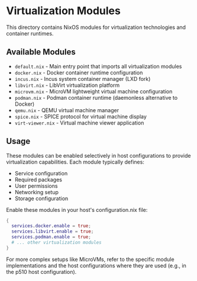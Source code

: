 # Virtualization Modules

This directory contains NixOS modules for virtualization technologies and container runtimes.

## Available Modules

- `default.nix` - Main entry point that imports all virtualization modules
- `docker.nix` - Docker container runtime configuration
- `incus.nix` - Incus system container manager (LXD fork)
- `libvirt.nix` - LibVirt virtualization platform
- `microvm.nix` - MicroVM lightweight virtual machine configuration
- `podman.nix` - Podman container runtime (daemonless alternative to Docker)
- `qemu.nix` - QEMU virtual machine manager
- `spice.nix` - SPICE protocol for virtual machine display
- `virt-viewer.nix` - Virtual machine viewer application

## Usage

These modules can be enabled selectively in host configurations to provide virtualization capabilities. Each module typically defines:

- Service configuration
- Required packages
- User permissions
- Networking setup
- Storage configuration

Enable these modules in your host's configuration.nix file:

```nix
{
  services.docker.enable = true;
  services.libvirt.enable = true;
  services.podman.enable = true;
  # ... other virtualization modules
}
```

For more complex setups like MicroVMs, refer to the specific module implementations and the host configurations where they are used (e.g., in the p510 host configuration).